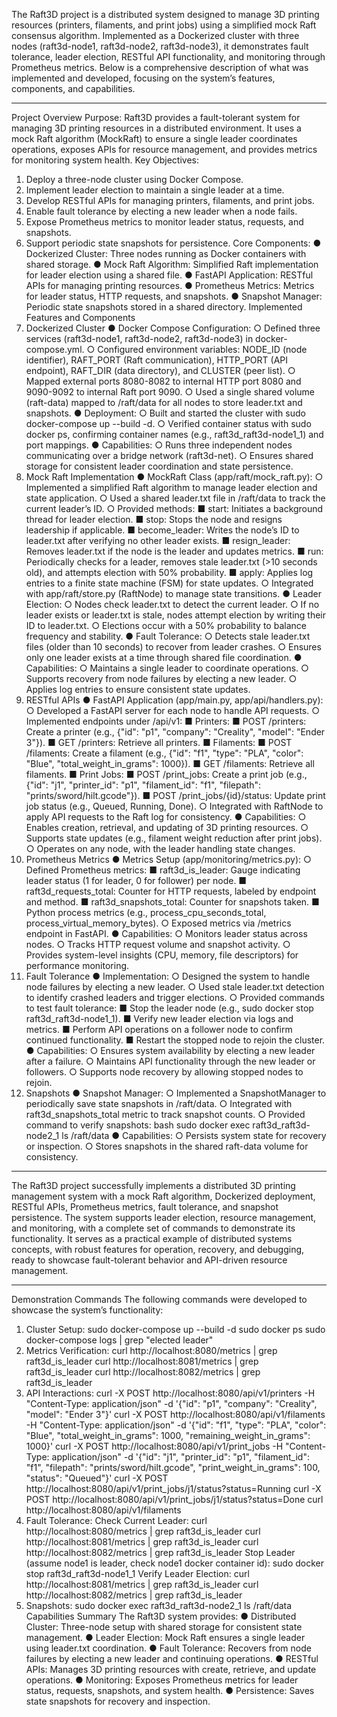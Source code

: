 The Raft3D project is a distributed system designed to manage 3D
printing resources (printers, filaments, and print jobs) using a simplified mock
Raft consensus algorithm. Implemented as a Dockerized cluster with three
nodes (raft3d-node1, raft3d-node2, raft3d-node3), it demonstrates fault
tolerance, leader election, RESTful API functionality, and monitoring through
Prometheus metrics. Below is a comprehensive description of what was
implemented and developed, focusing on the system’s features, components,
and capabilities.
______________________________________________________________
Project Overview
Purpose: Raft3D provides a fault-tolerant system for managing 3D printing
resources in a distributed environment. It uses a mock Raft algorithm
(MockRaft) to ensure a single leader coordinates operations, exposes APIs for
resource management, and provides metrics for monitoring system health.
Key Objectives:
1. Deploy a three-node cluster using Docker Compose.
2. Implement leader election to maintain a single leader at a time.
3. Develop RESTful APIs for managing printers, filaments, and print jobs.
4. Enable fault tolerance by electing a new leader when a node fails.
5. Expose Prometheus metrics to monitor leader status, requests, and
snapshots.
6. Support periodic state snapshots for persistence.
Core Components:
● Dockerized Cluster: Three nodes running as Docker containers with
shared storage.
● Mock Raft Algorithm: Simplified Raft implementation for leader
election using a shared file.
● FastAPI Application: RESTful APIs for managing printing resources.
● Prometheus Metrics: Metrics for leader status, HTTP requests, and
snapshots.
● Snapshot Manager: Periodic state snapshots stored in a shared
directory.
Implemented Features and Components
1. Dockerized Cluster
● Docker Compose Configuration:
○ Defined three services (raft3d-node1, raft3d-node2, raft3d-node3)
in docker-compose.yml.
○ Configured environment variables: NODE_ID (node identifier),
RAFT_PORT (Raft communication), HTTP_PORT (API endpoint),
RAFT_DIR (data directory), and CLUSTER (peer list).
○ Mapped external ports 8080-8082 to internal HTTP port 8080 and
9090-9092 to internal Raft port 9090.
○ Used a single shared volume (raft-data) mapped to /raft/data for
all nodes to store leader.txt and snapshots.
● Deployment:
○ Built and started the cluster with sudo docker-compose up --build
-d.
○ Verified container status with sudo docker ps, confirming
container names (e.g., raft3d_raft3d-node1_1) and port
mappings.
● Capabilities:
○ Runs three independent nodes communicating over a bridge
network (raft3d-net).
○ Ensures shared storage for consistent leader coordination and
state persistence.
2. Mock Raft Implementation
● MockRaft Class (app/raft/mock_raft.py):
○ Implemented a simplified Raft algorithm to manage leader
election and state application.
○ Used a shared leader.txt file in /raft/data to track the current
leader’s ID.
○ Provided methods:
■ start: Initiates a background thread for leader election.
■ stop: Stops the node and resigns leadership if applicable.
■ become_leader: Writes the node’s ID to leader.txt after
verifying no other leader exists.
■ resign_leader: Removes leader.txt if the node is the leader
and updates metrics.
■ run: Periodically checks for a leader, removes stale
leader.txt (>10 seconds old), and attempts election with
50% probability.
■ apply: Applies log entries to a finite state machine (FSM)
for state updates.
○ Integrated with app/raft/store.py (RaftNode) to manage state
transitions.
● Leader Election:
○ Nodes check leader.txt to detect the current leader.
○ If no leader exists or leader.txt is stale, nodes attempt election by
writing their ID to leader.txt.
○ Elections occur with a 50% probability to balance frequency and
stability.
● Fault Tolerance:
○ Detects stale leader.txt files (older than 10 seconds) to recover
from leader crashes.
○ Ensures only one leader exists at a time through shared file
coordination.
● Capabilities:
○ Maintains a single leader to coordinate operations.
○ Supports recovery from node failures by electing a new leader.
○ Applies log entries to ensure consistent state updates.
3. RESTful APIs
● FastAPI Application (app/main.py, app/api/handlers.py):
○ Developed a FastAPI server for each node to handle API
requests.
○ Implemented endpoints under /api/v1:
■ Printers:
■ POST /printers: Create a printer (e.g., {"id": "p1",
"company": "Creality", "model": "Ender 3"}).
■ GET /printers: Retrieve all printers.
■ Filaments:
■ POST /filaments: Create a filament (e.g., {"id": "f1",
"type": "PLA", "color": "Blue",
"total_weight_in_grams": 1000}).
■ GET /filaments: Retrieve all filaments.
■ Print Jobs:
■ POST /print_jobs: Create a print job (e.g., {"id": "j1",
"printer_id": "p1", "filament_id": "f1", "filepath":
"prints/sword/hilt.gcode"}).
■ POST /print_jobs/{id}/status: Update print job status
(e.g., Queued, Running, Done).
○ Integrated with RaftNode to apply API requests to the Raft log for
consistency.
● Capabilities:
○ Enables creation, retrieval, and updating of 3D printing resources.
○ Supports state updates (e.g., filament weight reduction after print
jobs).
○ Operates on any node, with the leader handling state changes.
4. Prometheus Metrics
● Metrics Setup (app/monitoring/metrics.py):
○ Defined Prometheus metrics:
■ raft3d_is_leader: Gauge indicating leader status (1 for
leader, 0 for follower) per node.
■ raft3d_requests_total: Counter for HTTP requests, labeled
by endpoint and method.
■ raft3d_snapshots_total: Counter for snapshots taken.
■ Python process metrics (e.g., process_cpu_seconds_total,
process_virtual_memory_bytes).
○ Exposed metrics via /metrics endpoint in FastAPI.
● Capabilities:
○ Monitors leader status across nodes.
○ Tracks HTTP request volume and snapshot activity.
○ Provides system-level insights (CPU, memory, file descriptors) for
performance monitoring.
5. Fault Tolerance
● Implementation:
○ Designed the system to handle node failures by electing a new
leader.
○ Used stale leader.txt detection to identify crashed leaders and
trigger elections.
○ Provided commands to test fault tolerance:
■ Stop the leader node (e.g., sudo docker stop
raft3d_raft3d-node1_1).
■ Verify new leader election via logs and metrics.
■ Perform API operations on a follower node to confirm
continued functionality.
■ Restart the stopped node to rejoin the cluster.
● Capabilities:
○ Ensures system availability by electing a new leader after a
failure.
○ Maintains API functionality through the new leader or followers.
○ Supports node recovery by allowing stopped nodes to rejoin.
6. Snapshots
● Snapshot Manager:
○ Implemented a SnapshotManager to periodically save state
snapshots in /raft/data.
○ Integrated with raft3d_snapshots_total metric to track snapshot
counts.
○ Provided command to verify snapshots:
bash
sudo docker exec raft3d_raft3d-node2_1 ls /raft/data
● Capabilities:
○ Persists system state for recovery or inspection.
○ Stores snapshots in the shared raft-data volume for consistency.
______________________________________________________________
The Raft3D project successfully implements a distributed 3D printing
management system with a mock Raft algorithm, Dockerized deployment,
RESTful APIs, Prometheus metrics, fault tolerance, and snapshot persistence.
The system supports leader election, resource management, and monitoring,
with a complete set of commands to demonstrate its functionality. It serves as
a practical example of distributed systems concepts, with robust features for
operation, recovery, and debugging, ready to showcase fault-tolerant behavior
and API-driven resource management.
______________________________________________________________
Demonstration Commands
The following commands were developed to showcase the system’s
functionality:
1. Cluster Setup:
sudo docker-compose up --build -d
sudo docker ps
sudo docker-compose logs | grep "elected leader"
2. Metrics Verification:
curl http://localhost:8080/metrics | grep raft3d_is_leader
curl http://localhost:8081/metrics | grep raft3d_is_leader
curl http://localhost:8082/metrics | grep raft3d_is_leader
3. API Interactions:
curl -X POST http://localhost:8080/api/v1/printers -H "Content-Type:
application/json" -d '{"id": "p1", "company": "Creality", "model": "Ender
3"}'
curl -X POST http://localhost:8080/api/v1/filaments -H "Content-Type:
application/json" -d '{"id": "f1", "type": "PLA", "color": "Blue",
"total_weight_in_grams": 1000, "remaining_weight_in_grams": 1000}'
curl -X POST http://localhost:8080/api/v1/print_jobs -H "Content-Type:
application/json" -d '{"id": "j1", "printer_id": "p1", "filament_id": "f1",
"filepath": "prints/sword/hilt.gcode", "print_weight_in_grams": 100,
"status": "Queued"}'
curl -X POST
http://localhost:8080/api/v1/print_jobs/j1/status?status=Running
curl -X POST
http://localhost:8080/api/v1/print_jobs/j1/status?status=Done
curl http://localhost:8080/api/v1/filaments
4. Fault Tolerance:
Check Current Leader:
curl http://localhost:8080/metrics | grep raft3d_is_leader
curl http://localhost:8081/metrics | grep raft3d_is_leader
curl http://localhost:8082/metrics | grep raft3d_is_leader
Stop Leader (assume node1 is leader, check node1 docker container
id):
sudo docker stop raft3d_raft3d-node1_1
Verify Leader Election:
curl http://localhost:8081/metrics | grep raft3d_is_leader
curl http://localhost:8082/metrics | grep raft3d_is_leader
5. Snapshots:
sudo docker exec raft3d_raft3d-node2_1 ls /raft/data
Capabilities Summary
The Raft3D system provides:
● Distributed Cluster: Three-node setup with shared storage for
consistent state management.
● Leader Election: Mock Raft ensures a single leader using leader.txt
coordination.
● Fault Tolerance: Recovers from node failures by electing a new leader
and continuing operations.
● RESTful APIs: Manages 3D printing resources with create, retrieve,
and update operations.
● Monitoring: Exposes Prometheus metrics for leader status, requests,
snapshots, and system health.
● Persistence: Saves state snapshots for recovery and inspection.

